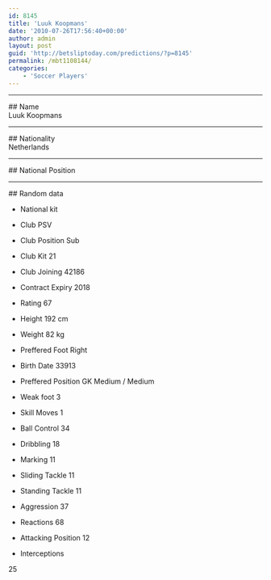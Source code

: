 ```yaml
---
id: 8145
title: 'Luuk Koopmans'
date: '2010-07-26T17:56:40+00:00'
author: admin
layout: post
guid: 'http://betsliptoday.com/predictions/?p=8145'
permalink: /mbt1108144/
categories:
    - 'Soccer Players'
---
```


- - - - - -

\## Name  
 Luuk Koopmans

- - - - - -

\## Nationality  
 Netherlands

- - - - - -

\## National Position

- - - - - -

\## Random data

- National kit
- Club
 PSV

- Club Position
 Sub

- Club Kit
 21

- Club Joining
 42186

- Contract Expiry
 2018

- Rating
 67

- Height
 192 cm

- Weight
 82 kg

- Preffered Foot
 Right

- Birth Date
 33913

- Preffered Position
 GK Medium / Medium

- Weak foot
 3

- Skill Moves
 1

- Ball Control
 34

- Dribbling
 18

- Marking
 11

- Sliding Tackle
 11

- Standing Tackle
 11

- Aggression
 37

- Reactions
 68

- Attacking Position
 12

- Interceptions

 25